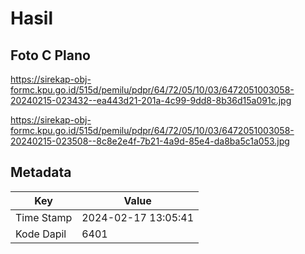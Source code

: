 # Hasil

## Foto C Plano

https://sirekap-obj-formc.kpu.go.id/515d/pemilu/pdpr/64/72/05/10/03/6472051003058-20240215-023432--ea443d21-201a-4c99-9dd8-8b36d15a091c.jpg

https://sirekap-obj-formc.kpu.go.id/515d/pemilu/pdpr/64/72/05/10/03/6472051003058-20240215-023508--8c8e2e4f-7b21-4a9d-85e4-da8ba5c1a053.jpg


## Metadata

| Key        | Value               |
| ---------- | ------------------- |
| Time Stamp | 2024-02-17 13:05:41 |
| Kode Dapil | 6401                |



